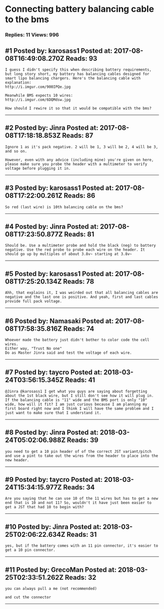 # Connecting battery balancing cable to the bms

### Replies: 11 Views: 996

## \#1 Posted by: karosass1 Posted at: 2017-08-08T16:49:08.270Z Reads: 93

```
I guess I didn't specify this when describing battery requirements, but long story short, my battery has balancing cables designed for smart lipo balancing chargers. Here's the balancing cable with explanation:
http://i.imgur.com/900IPQe.jpg

Meanwhile BMS expects 10 wires:
http://i.imgur.com/6DQMdsw.jpg

How should I rewire it so that it would be compatible with the bms?
```

---
## \#2 Posted by: Jinra Posted at: 2017-08-08T17:18:18.853Z Reads: 87

```
Ignore 1 as it's pack negative. 2 will be 1, 3 will be 2, 4 will be 3, and so on.

However, even with any advice (including mine) you're given on here, please make sure you probe the header with a multimeter to verify voltage before plugging it in.
```

---
## \#3 Posted by: karosass1 Posted at: 2017-08-08T17:22:00.261Z Reads: 86

```
So red (last wire) is 10th balancing cable on the bms?
```

---
## \#4 Posted by: Jinra Posted at: 2017-08-08T17:23:50.877Z Reads: 81

```
Should be. Use a multimeter probe and hold the black (neg) to battery negative. Use the red probe to probe each wire on the header. It should go up by multiples of about 3.8v~ starting at 3.8v~
```

---
## \#5 Posted by: karosass1 Posted at: 2017-08-08T17:25:20.134Z Reads: 78

```
Ahh, that explains it, I was weirded out that all balancing cables are negative and the last one is positive. And yeah, first and last cables provide full pack voltage.
```

---
## \#6 Posted by: Namasaki Posted at: 2017-08-08T17:58:35.816Z Reads: 74

```
Whoever made the battery just didn't bother to color code the cell wires. 
Either way, "Trust No one"
Do as Master Jinra said and test the voltage of each wire.
```

---
## \#7 Posted by: taycro Posted at: 2018-03-24T03:56:15.345Z Reads: 41

```
@Jinra @karosass1 I get what you guys are saying about forgetting about the 1st black wire, but I still don't see how it will plug in. If the balancing cable is "11" wide and the BMS port is only "10" wide, how will it fit? I am just curious because I am planning my first board right now and I think I will have the same problem and I just want to make sure that I understand it.
```

---
## \#8 Posted by: Jinra Posted at: 2018-03-24T05:02:06.988Z Reads: 39

```
you need to get a 10 pin header of of the correct JST variant/pitch and use a pint to take out the wires from the header to place into the new header.
```

---
## \#9 Posted by: taycro Posted at: 2018-03-24T15:34:15.977Z Reads: 34

```
Are you saying that he can use 10 of the 11 wires but has to get a new end that is 10 and not 11? So, wouldn't it have just been easier to get a JST that had 10 to begin with?
```

---
## \#10 Posted by: Jinra Posted at: 2018-03-25T02:06:22.634Z Reads: 31

```
yes, but if the battery comes with an 11 pin connector, it's easier to get a 10 pin connector.
```

---
## \#11 Posted by: GrecoMan Posted at: 2018-03-25T02:33:51.262Z Reads: 32

```
you can always pull a me (not recommended)

and cut the connector
```

---
